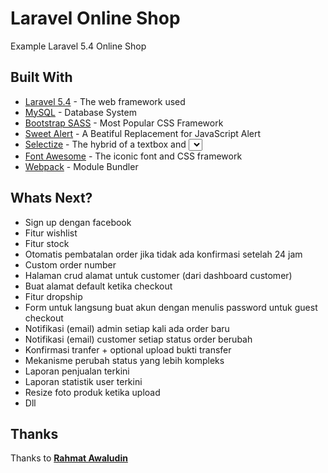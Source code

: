 # Laravel Online Shop

Example Laravel 5.4 Online Shop

## Built With

* [Laravel 5.4](laravel.com) - The web framework used
* [MySQL](mysql.com) - Database System
* [Bootstrap SASS](https://rubygems.org/gems/bootstrap-sass) - Most Popular CSS Framework
* [Sweet Alert](http://t4t5.github.io/sweetalert/) - A Beatiful Replacement for JavaScript Alert
* [Selectize](http://selectize.github.io/selectize.js/) - The hybrid of a textbox and <select> box. It's jQuery-based and it's useful for tagging, contact lists, country selectors, and so on.
* [Font Awesome](fontawesome.io) - The iconic font and CSS framework
* [Webpack](https://webpack.github.io/) - Module Bundler

## Whats Next?
* Sign up dengan facebook
* Fitur wishlist
* Fitur stock
* Otomatis pembatalan order jika tidak ada konfirmasi setelah 24 jam
* Custom order number
* Halaman crud alamat untuk customer (dari dashboard customer)
* Buat alamat default ketika checkout
* Fitur dropship
* Form untuk langsung buat akun dengan menulis password untuk guest checkout
* Notifikasi (email) admin setiap kali ada order baru
* Notifikasi (email) customer setiap status order berubah
* Konfirmasi tranfer + optional upload bukti transfer
* Mekanisme perubah status yang lebih kompleks
* Laporan penjualan terkini
* Laporan statistik user terkini
* Resize foto produk ketika upload
* Dll

## Thanks
Thanks to **[Rahmat Awaludin](https://github.com/rawaludin/)**
